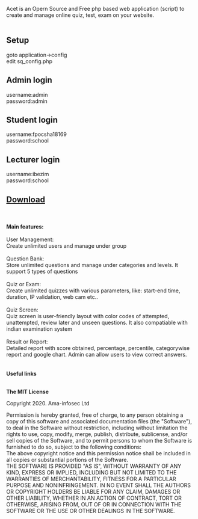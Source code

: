 
Acet is an Opern Source and Free php based web application (script) to create and manage online quiz, test, exam on your website.<br>
<br> 

<h2>Setup</h2>

goto application->config <br>
edit sq_config.php

<h2>Admin login</h2>
username:admin <br>
password:admin
<br>
<h2>Student login</h2>
username:fpocsha18169 <br>
password:school
<br>

<h2>Lecturer login</h2>
username:ibezim <br>
password:school

<h2><a href="https://github.com/amainyebriggs/Okoatanicampus/archive/master.zip">Download</a></h2>

<br><br>
<strong>Main features:</strong><br>
<br>
 User Management: <br>
Create unlimited users and manage under group
<br><br>
 Question Bank: <br>
Store unlimited questions and manage under categories and levels. It support 5 types of questions
<br><br>
 Quiz or Exam: <br>
Create unlimited quizzes with various parameters, like: start-end time, duration, IP validation, web cam etc..
<br><br>
 Quiz Screen: <br>
Quiz screen is user-friendly layout with color codes of attempted, unattempted, review later and unseen questions. It also compatiable with indian examination system
<br><br>
 Result or Report: <br>
Detailed report with score obtained, percentage, percentile, categorywise report and google chart. Admin can allow users to view correct answers.
<br>
<br><br>
<strong>Useful links</strong><br> 
<br>
 

<strong>The MIT License</strong><br> 

Copyright 2020. Ama-infosec Ltd<br> 

Permission is hereby granted, free of charge, to any person obtaining a copy of this software and associated documentation files (the "Software"), to deal in the Software without restriction, including without limitation the rights to use, copy, modify, merge, publish, distribute, sublicense, and/or sell copies of the Software, and to permit persons to whom the Software is furnished to do so, subject to the following conditions:
<br>
The above copyright notice and this permission notice shall be included in all copies or substantial portions of the Software.
<br>
THE SOFTWARE IS PROVIDED "AS IS", WITHOUT WARRANTY OF ANY KIND, EXPRESS OR IMPLIED, INCLUDING BUT NOT LIMITED TO THE WARRANTIES OF MERCHANTABILITY, FITNESS FOR A PARTICULAR PURPOSE AND NONINFRINGEMENT. IN NO EVENT SHALL THE AUTHORS OR COPYRIGHT HOLDERS BE LIABLE FOR ANY CLAIM, DAMAGES OR OTHER LIABILITY, WHETHER IN AN ACTION OF CONTRACT, TORT OR OTHERWISE, ARISING FROM, OUT OF OR IN CONNECTION WITH THE SOFTWARE OR THE USE OR OTHER DEALINGS IN THE SOFTWARE.
<br><br><br>
